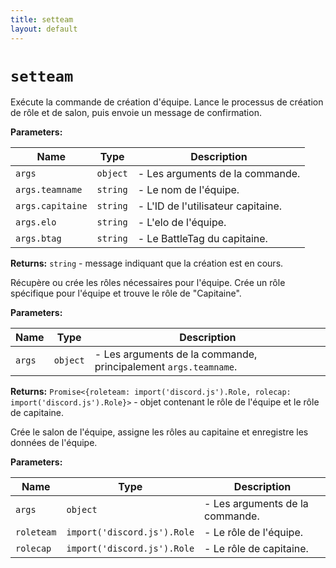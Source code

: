```yaml
---
title: setteam
layout: default
---
```


# `setteam`

Exécute la commande de création d'équipe. Lance le processus de création de rôle et de salon, puis envoie un message de confirmation.

**Parameters:**

| Name | Type | Description |
| ---- | ---- | ----------- |
| `args` | `object` | - Les arguments de la commande. |
| `args.teamname` | `string` | - Le nom de l'équipe. |
| `args.capitaine` | `string` | - L'ID de l'utilisateur capitaine. |
| `args.elo` | `string` | - L'elo de l'équipe. |
| `args.btag` | `string` | - Le BattleTag du capitaine. |

**Returns:** `string` - message indiquant que la création est en cours.

Récupère ou crée les rôles nécessaires pour l'équipe. Crée un rôle spécifique pour l'équipe et trouve le rôle de "Capitaine".

**Parameters:**

| Name | Type | Description |
| ---- | ---- | ----------- |
| `args` | `object` | - Les arguments de la commande, principalement `args.teamname`. |

**Returns:** `Promise<{roleteam: import('discord.js').Role, rolecap: import('discord.js').Role}>` - objet contenant le rôle de l'équipe et le rôle de capitaine.

Crée le salon de l'équipe, assigne les rôles au capitaine et enregistre les données de l'équipe.

**Parameters:**

| Name | Type | Description |
| ---- | ---- | ----------- |
| `args` | `object` | - Les arguments de la commande. |
| `roleteam` | `import('discord.js').Role` | - Le rôle de l'équipe. |
| `rolecap` | `import('discord.js').Role` | - Le rôle de capitaine. |

